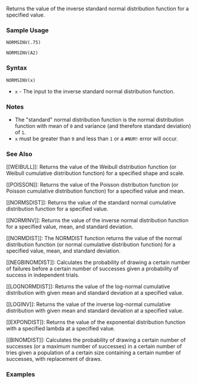 Returns the value of the inverse standard normal distribution function for a specified value.

### Sample Usage

`NORMSINV(.75)`

`NORMSINV(A2)`

### Syntax

`NORMSINV(x)`

* `x` - The input to the inverse standard normal distribution function.

### Notes

* The "standard" normal distribution function is the normal distribution function with mean of `0` and variance (and therefore standard deviation) of `1`.
* `x` must be greater than `0` and less than `1` or a `#NUM!` error will occur.

### See Also

[[WEIBULL]]: Returns the value of the Weibull distribution function (or Weibull cumulative distribution function) for a specified shape and scale.

[[POISSON]]: Returns the value of the Poisson distribution function (or Poisson cumulative distribution function) for a specified value and mean.

[[NORMSDIST]]: Returns the value of the standard normal cumulative distribution function for a specified value.

[[NORMINV]]: Returns the value of the inverse normal distribution function for a specified value, mean, and standard deviation.

[[NORMDIST]]: The NORMDIST function returns the value of the normal distribution function (or normal cumulative distribution function) for a specified value, mean, and standard deviation.

[[NEGBINOMDIST]]: Calculates the probability of drawing a certain number of failures before a certain number of successes given a probability of success in independent trials.

[[LOGNORMDIST]]: Returns the value of the log-normal cumulative distribution with given mean and standard deviation at a specified value.

[[LOGINV]]: Returns the value of the inverse log-normal cumulative distribution with given mean and standard deviation at a specified value.

[[EXPONDIST]]: Returns the value of the exponential distribution function with a specified lambda at a specified value.

[[BINOMDIST]]: Calculates the probability of drawing a certain number of successes (or a maximum number of successes) in a certain number of tries given a population of a certain size containing a certain number of successes, with replacement of draws.

### Examples